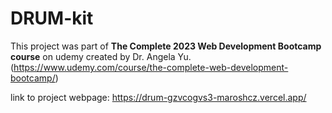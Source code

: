 # DRUM-kit
This project was part of **The Complete 2023 Web Development Bootcamp course** on udemy created by Dr. Angela Yu. (https://www.udemy.com/course/the-complete-web-development-bootcamp/)

link to project webpage: https://drum-gzvcogvs3-maroshcz.vercel.app/

